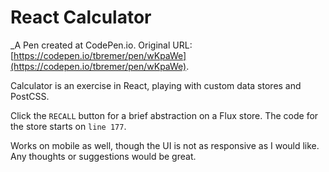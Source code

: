 # React Calculator
 _A Pen created at CodePen.io. Original URL: [https://codepen.io/tbremer/pen/wKpaWe](https://codepen.io/tbremer/pen/wKpaWe).

 Calculator is an exercise in React, playing with custom data stores and PostCSS.

Click the `RECALL` button for a brief abstraction on a Flux store. The code for the store starts on `line 177`.

Works on mobile as well, though the UI is not as responsive as I would like. Any thoughts or suggestions would be great.